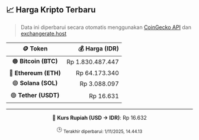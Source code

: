 

<!-- HARGA_KRIPTO -->
## 📈 Harga Kripto Terbaru

> Data ini diperbarui secara otomatis menggunakan [CoinGecko API](https://www.coingecko.com/) dan [exchangerate.host](https://exchangerate.host/)

<div align="center">

| 🪙 Token | 💰 Harga (IDR) |
|:------:|---------------:|
| 🟠 **Bitcoin (BTC)**   | Rp 1.830.487.447 |
| 🔵 **Ethereum (ETH)**  | Rp 64.173.340 |
| 🟣 **Solana (SOL)**    | Rp 3.088.097 |
| 🟢 **Tether (USDT)**   | Rp 16.631 |

---

💱 **Kurs Rupiah (USD → IDR)**: Rp 16.632

🕒 <sub>Terakhir diperbarui: 1/11/2025, 14.44.13</sub>

</div>
<!-- /HARGA_KRIPTO -->